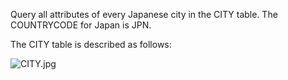Query all attributes of every Japanese city in the CITY table. The COUNTRYCODE for Japan is JPN.

The CITY table is described as follows:

<img src="https://s3.amazonaws.com/hr-challenge-images/8137/1449729804-f21d187d0f-CITY.jpg" alt="CITY.jpg">
